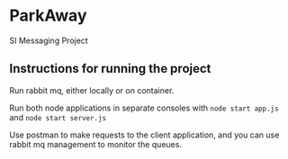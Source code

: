 # ParkAway
SI Messaging Project

## Instructions for running the project
Run rabbit mq, either locally or on container.

Run both node applications in separate consoles with `node start app.js` and `node start server.js`

Use postman to make requests to the client application, and you can use rabbit mq management to monitor the queues.
